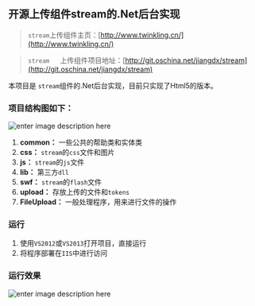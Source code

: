 ## 开源上传组件stream的.Net后台实现

> `stream`上传组件主页：[http://www.twinkling.cn/](http://www.twinkling.cn/)

> `stream	`上传组件项目地址：[http://git.oschina.net/jiangdx/stream](http://git.oschina.net/jiangdx/stream)

本项目是	`stream`组件的.Net后台实现，目前只实现了Html5的版本。

### 项目结构图如下：
![enter image description here](http://ww1.sinaimg.cn/mw690/3cefded1gw1ev09rbskuoj20880eeab8.jpg)

1. **common：** 一些公共的帮助类和实体类
2. **css：** `stream`的`css`文件和图片
3. **js：** `stream`的`js`文件
4. **lib：** 第三方`dll`
5. **swf：** `stream`的`flash`文件
6. **upload：** 存放上传的文件和`tokens`
7. **FileUpload：** 一般处理程序，用来进行文件的操作

### 运行
1. 使用`VS2012`或`VS2013`打开项目，直接运行
2. 将程序部署在`IIS`中进行访问

### 运行效果
![enter image description here](http://ww2.sinaimg.cn/mw690/3cefded1gw1ev0a2g8kg7j20h90fhabc.jpg)
 
